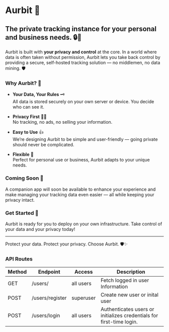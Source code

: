 # Aurbit 🚀

## The private tracking instance for your personal and business needs. 🔒📍

Aurbit is built with **your privacy and control** at the core. In a world where data is often taken without permission, Aurbit lets you take back control by providing a secure, self-hosted tracking solution — no middlemen, no data mining. 🛡️

### Why Aurbit? 🤔

- **Your Data, Your Rules** 🗝️  
  All data is stored securely on your own server or device. You decide who can see it.

- **Privacy First** 🕵️‍♂️  
  No tracking, no ads, no selling your information.

- **Easy to Use** 👍  
  We’re designing Aurbit to be simple and user-friendly — going private should never be complicated.

- **Flexible** 🔧  
  Perfect for personal use or business, Aurbit adapts to your unique needs.

### Coming Soon 📱

A companion app will soon be available to enhance your experience and make managing your tracking data even easier — all while keeping your privacy intact.

### Get Started 🚀

Aurbit is ready for you to deploy on your own infrastructure. Take control of your data and your privacy today!

---

Protect your data. Protect your privacy. Choose Aurbit. 🛡️✨


### API Routes

| Method | Endpoint         | Access     | Description                                                           |
|--------|------------------|------------|-----------------------------------------------------------------------|
| GET    | /users/          | all users  | Fetch logged in user Information                                      |
| POST   | /users/register  | superuser  | Create new user or inital user                                        |
| POST   | /users/login     | all users  | Authenticates users or initializes credentials for first-time login.  |
